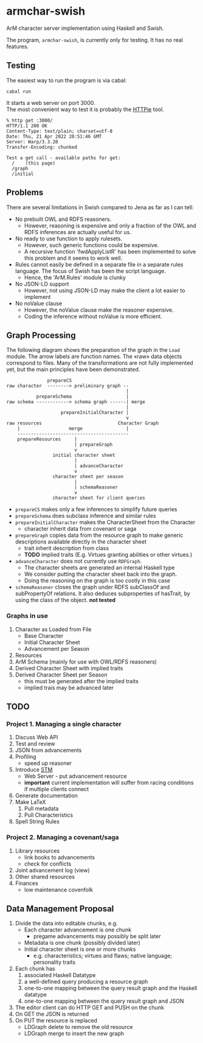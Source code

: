 # armchar-swish

ArM character server implementation using Haskell and Swish.

The program, `armchar-swish`, is currently only for testing.
It has no real features.

## Testing

The easiest way to run the program is via cabal:
```
cabal run
```

It starts a web server on port 3000.  
The most convenient way to test it is probably the
[HTTPie](https://httpie.io/) tool.
```
% http get :3000/
HTTP/1.1 200 OK
Content-Type: text/plain; charset=utf-8
Date: Thu, 21 Apr 2022 20:51:46 GMT
Server: Warp/3.3.20
Transfer-Encoding: chunked

Test a get call - available paths for get:
  /    (this page)
  /graph
  /initial
```


## Problems

There are several limitations in Swish compared to Jena
as far as I can tell:

+ No prebuilt OWL and RDFS reasoners.  
    - However, reasoning is expensive and only a fraction of the OWL
      and RDFS inferences are actually useful for us.
+ No ready to use function to apply rulesets.
    - However, such generic functions could be expensive.
    - A recursive function 'fwdApplyListR' has been implemented
      to solve this problem and it seems to work well.
+ Rules cannot easily be defined in a separate file in a separate
  rules language.  The focus of Swish has been the script language.
    - Hence, the 'ArM.Rules' module is clunky
+ No JSON-LD support
    - However, not using JSON-LD may make the client a lot easier
      to implement
+ No noValue clause
    - However, the noValue clause make the reasoner expensive.
    - Coding the inference without noValue is more efficient.


## Graph Processing

The following diagram shows the preparation of the graph in 
the `Load` module.
The arrow labels are function names.
The «raw» data objects correspond to files.
Many of the transformations are not fully implemented yet, but
the main principles have been demonstrated.

```
               prepareCS
raw character  --------> preliminary graph --
                                            |
           prepareSchema                    |
raw schema ------------> schema graph ------| merge
                                            |
                    prepareInitialCharacter |
                                            v
raw resources                            Character Graph
    |                  merge                |
    -----------------------------------------
    prepareResources     |
                         | prepareGraph
                         v
                 initial character sheet
                         |
                         | advanceCharacter
                         v
                 character sheet per season
                         |
                         | schemaReasoner
                         v
                 character sheet for client queries
```

+ `prepareCS` makes only a few inferences to simplify future queries
+ `prepareSchema` does subclass inference and similar rules
+ `prepareInitialCharacter` makes the CharacterSheet from the Character
    - character inherit data from covenant or saga
+ `prepareGraph` copies data from the resource graph to make generic
  descriptions available directly in the character sheet
    - trait inherit description from class
    - **TODO** implied traits
      (E.g. Virtues granting abilities or other virtues.)
+ `advanceCharacter` does not currently use `RDFGraph`.
    - The character sheets are generated an internal Haskell type
    - We consider putting the character sheet back into the graph. 
    - Doing the reasoning on the graph is too costly in this case
+ `schemaReasoner` closes the graph under RDFS subClassOf and
  subPropertyOf relations.  It also deduces subproperties of hasTrait,
  by using the class of the object.  **not tested**

### Graphs in use

1.  Character as Loaded from File
    - Base Character
    - Initial Character Sheet
    - Advancement per Season
2.  Resources
3.  ArM Schema (mainly for use with OWL/RDFS reasoners)
5.  Derived Character Sheet with implied traits
4.  Derived Character Sheet per Season
    - this must be generated after the implied traits
    - implied trais may be advanced later

## TODO

### Project 1.  Managing a single character

1. Discuss Web API 
4. Test and review
5. JSON from advancements
6. Profiling
    - speed up reasoner
7. Introduce [STM](https://gilmi.me/blog/post/2020/12/05/scotty-bulletin-board#logging-sessions-cookies-authentication-etc.) 
     - Web Server - put advancement resource
     - **important** current implementation will suffer from racing conditions
       if multiple clients connect
9. Generate documentation
10. Make LaTeX
    1.  Pull metadata
    2.  Pull Characteristics
11. Spell String Rules

### Project 2.  Managing a covenant/saga

1.  Library resources
    - link books to advancements
    - check for conflicts
2.  Joint advancement log (view)
3.  Other shared resources
4.  Finances
    - low maintenance covenfolk


## Data Management Proposal

1.  Divide the data into editable chunks, e.g.
    - Each character advancement is one chunk
        - pregame advancements may possibly be split later
    - Metadata is one chunk (possibly divided later)
    - Initial character sheet is one or more chunks
        - e.g. characteristics; virtues and flaws; native language; personality traits
2.  Each chunk has 
    1. associated Haskell Datatype
    2. a well-defined query producing a resource graph
    3. one-to-one mapping between the query result graph and the Haskell datatype
    3. one-to-one mapping between the query result graph and JSON
3.  The editor client can do HTTP GET and PUSH on the chunk
4.  On GET the JSON is returned
5.  On PUT the resource is replaced
    - LDGraph delete to remove the old resource
    - LDGraph merge to insert the new graph
